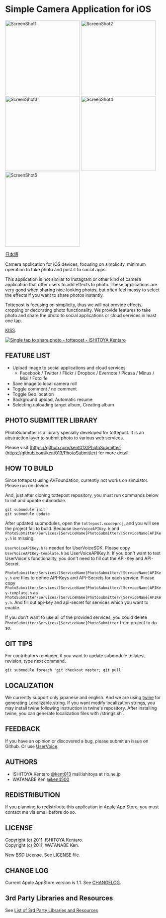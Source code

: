 Simple Camera Application for iOS
=========================================

<img src="http://github.com/kent013/tottepost/raw/master/AppStore/screenshot1.png"
 alt="ScreenShot1" title="ScreenShot1" height = 240 /> 
<img src="http://github.com/kent013/tottepost/raw/master/AppStore/screenshot2_en.png"
 alt="ScreenShot2" title="ScreenShot2" height = 240 />
<img src="http://github.com/kent013/tottepost/raw/master/AppStore/screenshot3_en.png"
 alt="ScreenShot3" title="ScreenShot3" height = 240 >
<img src="http://github.com/kent013/tottepost/raw/master/AppStore/screenshot4_en.png"
 alt="ScreenShot4" title="ScreenShot4" height = 240 />
<img src="http://github.com/kent013/tottepost/raw/master/AppStore/screenshot5_en.png"
 alt="ScreenShot5" title="ScreenShot5" height = 240 />

[日本語](https://github.com/kent013/tottepost/blob/master/README.ja.md)

Camera application for iOS devices, focusing on simplicity, minimum operation to take photo and post it to social apps.

This application is not similar to Instagram or other kind of camera application that offer users to add effects to photo. These applications are very good when sharing nice looking photos, but often feel messy to select the effects if you want to share photos instantly.

Tottepost is focusing on simplicity, thus we will not provide effects, cropping or decorating photo functionality. We provide features to take photo and share the photo to social applications or cloud services in least one tap.


[KISS](http://en.wikipedia.org/wiki/KISS_principle).

<a href="http://itunes.apple.com/us/app/single-tap-to-share-photo/id498769617?mt=8&uo=4" target="itunes_store"><img src="http://r.mzstatic.com/images/web/linkmaker/badge_appstore-lrg.gif" alt="Single tap to share photo - tottepost - ISHITOYA Kentaro" style="border: 0;"/></a>

FEATURE LIST
------------------------------------
 * Upload image to social applications and cloud services
   * Facebook / Twitter / Flickr / Dropbox / Evernote / Picasa / Minus / Mixi / Fotolife
 * Save image to local camera roll
 * Toggle comment / no comment
 * Toggle Geo location
 * Background upload, Automatic resume
 * Selecting uploading target album, Creating album 


PHOTO SUBMITTER LIBRARY
------------------------------------
PhotoSubmitter is a library specially developed for tottepost. It is an abstraction layer to submit photo to various web services.

Please visit [https://github.com/kent013/PhotoSubmitter](https://github.com/kent013/PhotoSubmitter) for more detail.


HOW TO BUILD
------------------------------------
Since tottepost using AVFoundation, currently not works on simulator. Please run on device.

And, just after cloning tottepost repository, you must run commands below to init and update submodule.
```
git submodule init
git submodule update
```
After updated submodules, open the `tottepost.xcodeproj`, and you will see the project fail to build. Because `UserVoiceAPIKey.h` and `PhotoSubmitter/Services/[ServiceName]PhotoSubmitter/[ServiceName]APIKey.h` is missing. 

`UserVoiceAPIKey.h` is needed for UserVoiceSDK. Please copy `UserVoiceAPIKey-template.h` as UserVoiceAPIKey.h. If you don't want to test UserVoice's functionality, you don't need to fill out the API-Key and API-Secret.

`PhotoSubmitter/Services/[ServiceName]PhotoSubmitter/[ServiceName]APIKey.h` are files to define API-Keys and API-Secrets for each service. Please copy `PhotoSubmitter/Services/[ServiceName]PhotoSubmitter/[ServiceName]APIKey-template.h` as `PhotoSubmitter/Services/[ServiceName]PhotoSubmitter/[ServiceName]APIKey.h`. And fill out api-key and api-secret for services which you want to enable.

If you don't want to use all of the provided services, you could delete `PhotoSubmitter/Services/[ServiceName]PhotoSubmitter` from project to do so.


GIT TIPS
------------------------------------
For contributors reminder, if you want to update submodule to latest revision, type next command.
```
git submodule foreach 'git checkout master; git pull'
```


LOCALIZATION
------------------------------------
We currently support only japanese and english.
And we are using [twine](https://github.com/mobiata/twine) for generating Localizable.string.
If you want modify localization strings, you may install twine following instruction in twine's repository. After installing twine, you can generate localization files with /strings.sh`. 


FEEDBACK
------------------------------------
If you have an opinion or discovered a bug, please submit an issue on Github. Or use [UserVoice](http://tottepost.uservoice.com/).

AUTHORS
------------------------------------
 * ISHITOYA Kentaro [@kent013](http://twitter.com/kent013) mail:ishitoya at rio.ne.jp
 * WATANABE Ken [@ken4500](http://twitter.com/ken4500)

REDISTRIBUTION
------------------------------------
If you planning to redistribute this application in Apple App Store, you must contact me via email before do so.

LICENSE
------------------------------------
Copyright (c) 2011, ISHITOYA Kentaro.  
Copyright (c) 2011, WATANABE Ken.  

New BSD License. See [LICENSE](https://github.com/kent013/tottepost/blob/master/LICENSE) file. 

CHANGE LOG
------------------------------------
Current Apple AppStore version is 1.1.
See [CHANGELOG](https://github.com/kent013/tottepost/blob/master/CHANGELOG.md).

3rd Party Libraries and Resources
------------------------------------
See [List of 3rd Party Libraries and Resources](https://github.com/kent013/tottepost/blob/master/3RDPARTY.md)
